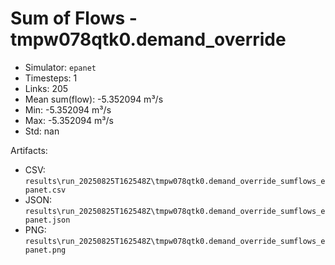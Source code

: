 # Sum of Flows - tmpw078qtk0.demand_override

- Simulator: `epanet`
- Timesteps: 1
- Links: 205
- Mean sum(flow): -5.352094 m³/s
- Min: -5.352094 m³/s
- Max: -5.352094 m³/s
- Std: nan

Artifacts:
- CSV: `results\run_20250825T162548Z\tmpw078qtk0.demand_override_sumflows_epanet.csv`
- JSON: `results\run_20250825T162548Z\tmpw078qtk0.demand_override_sumflows_epanet.json`
- PNG: `results\run_20250825T162548Z\tmpw078qtk0.demand_override_sumflows_epanet.png`